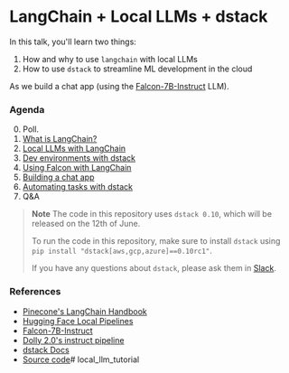 # LangChain + Local LLMs + dstack

In this talk, you'll learn two things:

1. How and why to use `langchain` with local LLMs
2. How to use `dstack` to streamline ML development in the cloud

As we build a chat app (using the [Falcon-7B-Instruct](https://huggingface.co/tiiuae/falcon-7b-instruct) LLM).

### Agenda

0. Poll.
1. [What is LangChain?](langchain_intro.ipynb)
2. [Local LLMs with LangChain](local_llms_intro.ipynb)
3. [Dev environments with dstack](dstack_into.ipynb)
4. [Using Falcon with LangChain](falcon_with_langchain.ipynb)
5. [Building a chat app](skeleton.py)
6. [Automating tasks with dstack](dstack_into.ipynb)
7. Q&A

> **Note**
> The code in this repository uses `dstack 0.10`, which will be released on the 12th of June.
>
> To run the code in this repository, make sure to install `dstack` using `pip install "dstack[aws,gcp,azure]==0.10rc1"`.
>
> If you have any questions about `dstack`, please ask them in [Slack](https://join.slack.com/t/dstackai/shared_invite/zt-xdnsytie-D4qU9BvJP8vkbkHXdi6clQ).

### References

- [Pinecone's LangChain Handbook](https://www.pinecone.io/learn/langchain/)
- [Hugging Face Local Pipelines](https://python.langchain.com/en/latest/modules/models/llms/integrations/huggingface_pipelines.html)
- [Falcon-7B-Instruct](https://huggingface.co/tiiuae/falcon-7b-instruct)
- [Dolly 2.0's instruct pipeline](https://huggingface.co/databricks/dolly-v2-12b/raw/main/instruct_pipeline.py)
- [dstack Docs](https://dstack.ai/docs/)
- [Source code](https://github.com/dstackai/langchain-meetup)# local_llm_tutorial
